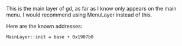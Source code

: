 This is the main layer of gd, as far as I know only appears on the main menu. I would recommend using MenuLayer instead of this.

Here are the known addresses:

```
MainLayer::init = base + 0x1907b0
```